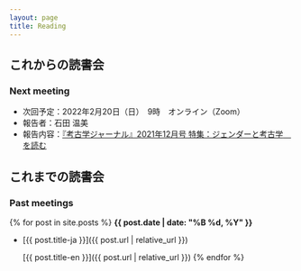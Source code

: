 ```yaml
---
layout: page
title: Reading
---
```


## これからの読書会

### Next meeting

- 次回予定：2022年2月20日（日）　9時　オンライン（Zoom）
- 報告者：石田 温美
- 報告内容：<a href="http://hokuryukan-ns.co.jp/cms/books/%e8%80%83%e5%8f%a4%e5%ad%a6%e3%82%b8%e3%83%a3%e3%83%bc%e3%83%8a%e3%83%ab%e3%80%802021%e5%b9%b412%e6%9c%88%e5%8f%b7-%e3%82%b8%e3%82%a7%e3%83%b3%e3%83%80%e3%83%bc%e3%81%a8%e8%80%83%e5%8f%a4%e5%ad%a6/">『考古学ジャーナル』2021年12月号 特集：ジェンダーと考古学　を読む
</a>

## これまでの読書会

### Past meetings

{% for post in site.posts %}
**{{ post.date | date: "%B %d, %Y" }}**

- [{{ post.title-ja }}]({{ post.url | relative_url }})

  [{{ post.title-en }}]({{ post.url | relative_url }})
  {% endfor %}
